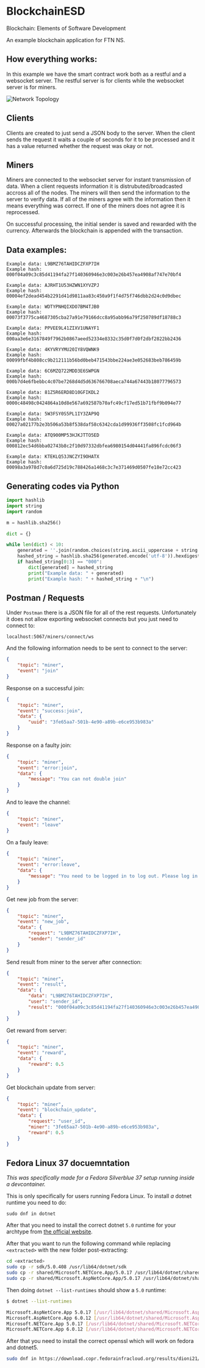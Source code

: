 # BlockchainESD

Blockchain: Elements of Software Development

An example blockchain application for FTN NS.

## How everything works:

In this example we have the smart contract work both as a restful and a websocket server. The restful server is for clients while the websocket server is for miners. 

![Network Topology](https://raw.githubusercontent.com/zastrixarundell/blockchain-esd/master/blockchain.jpeg)

## Clients

Clients are created to just send a JSON body to the server. When the client sends the request it waits a couple of seconds for it to be processed and it has a value returned whether the request was okay or not.

## Miners 

Miners are connected to the websocket server for instant transmission of data. When a client requests information it is distrubuted/broadcasted accross all of the nodes. The miners will then send the information to the server to verify data. If all of the miners agree with the information then it means everything was correct. If one of the miners does not agree it is reprocessed.

On successful processing, the initial sender is saved and rewarded with the currency. Afterwards the blockchain is appended with the transaction.

## Data examples:

    Example data: L9BMZ76TAHIDCZFXP7IH
    Example hash: 000f04a09c3c85d41194fa27f140360946e3c003e26b457ea4908af747e70bf4

    Example data: AJRHT1U53HZWN1XYVZPJ
    Example hash: 00004ef2dead454b2291d41d9811aa83c450a9f1f4d75f746dbb2d24c0d9dbec

    Example data: WDTYPNHQIXDO7BM4TJB0
    Example hash: 00073f3775ca4687305cba27a91e79166dcc8a95abb96a79f250789df18788c3

    Example data: PPVEE9L41ZIXV1UNAYF1
    Example hash: 000aa3e6e3167849f7962b0867aeed52334e8332c35d0f7d0f2dbf2822bb2436

    Example data: 4KYVRYYMU20IY8VQWNK9
    Example hash: 00099fbf4b808cc9b212111b56bd0beb471543bbe224ae3e052683beb786459b

    Example data: 6C6MZQ722MDD3E6SWPGN
    Example hash: 000b7d4e6fbebbc4c07be7268d4d5d636766708aeca744a67443b18077796573

    Example data: 81Z5R6ERD8D10GFIKDL2
    Example hash: 0000c48498c0424864a10d8e567a692587b70afc49cf17ed51b71fbf9b094e77

    Example data: 5W3FSY0S5PL1IY3ZAP9Q
    Example hash: 00027a02177b2e3b506a53b8f538daf58c6342cda1d99936ff3508fc1fcd964b

    Example data: ATQ900MP53HJKJTTO5ED
    Example hash: 000812ec54d6bba02743b8c2f10d97332dbfea6980154d04441fa896fcdc06f3

    Example data: KTEKLQ53JNCZYI9OHATX
    Example hash: 00098a3a978d7c0a6d725d19c788426a1468c3c7e371469d0507fe18e72cc423

## Generating codes via Python

```python
import hashlib
import string
import random

m = hashlib.sha256()

dict = {}

while len(dict) < 10:
	generated = ''.join(random.choices(string.ascii_uppercase + string.digits, k = 20))
	hashed_string = hashlib.sha256(generated.encode('utf-8')).hexdigest()
	if hashed_string[0:3] == "000":
		dict[generated] = hashed_string
		print("Example data: " + generated)
		print("Example hash: " + hashed_string + "\n")
```

## Postman / Requests

Under `Postman` there is a JSON file for all of the rest requests. Unfortunately it does not allow exporting websocket connects but you just need to connect to:

    localhost:5067/miners/connect/ws

And the following information needs to be sent to connect to the server:

```json
{
    "topic": "miner",
    "event": "join"
}
```

Response on a successful join:

```json
{
    "topic": "miner",
    "event": "success:join",
    "data": {
        "uuid": "3fe65aa7-501b-4e90-a89b-e6ce953b983a"
    }
}
```

Response on a faulty join:

```json
{
    "topic": "miner",
    "event": "error:join",
    "data": {
        "message": "You can not double join"
    }
}
```


And to leave the channel:

```json
{
    "topic": "miner",
    "event": "leave"
}
```

On a fauly leave:

```json
{
    "topic": "miner",
    "event": "error:leave",
    "data": {
        "message": "You need to be logged in to log out. Please log in to log out."
    }
}
```

Get new job from the server:

```json
{
    "topic": "miner",
    "event": "new_job",
    "data": {
        "request": "L9BMZ76TAHIDCZFXP7IH",
        "sender": "sender_id"
    }
}
```

Send result from miner to the server after connection:

```json
{
    "topic": "miner",
    "event": "result",
    "data": {
        "data": "L9BMZ76TAHIDCZFXP7IH",
        "user": "sender_id",
        "result": "000f04a09c3c85d41194fa27f140360946e3c003e26b457ea4908af747e70bf4"
    }
}
```

Get reward from server:

```json
{
    "topic": "miner",
    "event": "reward",
    "data": {
        "reward": 0.5
    }
}
```

Get blockchain update from server:

```json
{
    "topic": "miner",
    "event": "blockchain_update",
    "data": {
        "request": "user_id",
        "miner": "3fe65aa7-501b-4e90-a89b-e6ce953b983a",
        "reward": 0.5
    }
}
```

## Fedora Linux 37 docuemntation

*This was specifically made for a Fedora Silverblue 37 setup running inside a devcontainer.*

This is only specifically for users running Fedora Linux. To install *a* dotnet runtime you need to do:

    sudo dnf in dotnet

After that you need to install the correct dotnet `5.0` runtime for your archtype from [the official website](https://dotnet.microsoft.com/en-us/download/dotnet/5.0).

After that you want to run the following command while replacing `<extracted>` with the new folder post-extracting:

```bash
cd <extracted>
sudo cp -r sdk/5.0.408 /usr/lib64/dotnet/sdk
sudo cp -r shared/Microsoft.NETCore.App/5.0.17 /usr/lib64/dotnet/shared/Microsoft.NETCore.App
sudo cp -r shared/Microsoft.AspNetCore.App/5.0.17 /usr/lib64/dotnet/shared/Microsoft.AspNetCore.App
```

Then doing `dotnet --list-runtimes` should show a `5.0` runtime:

```bash
$ dotnet --list-runtimes 

Microsoft.AspNetCore.App 5.0.17 [/usr/lib64/dotnet/shared/Microsoft.AspNetCore.App]
Microsoft.AspNetCore.App 6.0.12 [/usr/lib64/dotnet/shared/Microsoft.AspNetCore.App]
Microsoft.NETCore.App 5.0.17 [/usr/lib64/dotnet/shared/Microsoft.NETCore.App]
Microsoft.NETCore.App 6.0.12 [/usr/lib64/dotnet/shared/Microsoft.NETCore.App]
```

After that you need to install the correct openssl which will work on fedora and dotnet5.

```bash
sudo dnf in https://download.copr.fedorainfracloud.org/results/dioni21/compat-openssl10/fedora-37-x86_64/02529460-compat-openssl10/compat-openssl10-1.0.2o-11.fc36.x86_64.rpm
```